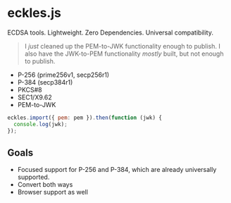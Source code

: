 eckles.js
=========

ECDSA tools. Lightweight. Zero Dependencies. Universal compatibility.

> I _just_ cleaned up the PEM-to-JWK functionality enough to publish.
> I also have the JWK-to-PEM functionality _mostly_ built, but not enough to publish.

* P-256 (prime256v1, secp256r1)
* P-384 (secp384r1)
* PKCS#8
* SEC1/X9.62
* PEM-to-JWK

```js
eckles.import({ pem: pem }).then(function (jwk) {
  console.log(jwk);
});
```

<!--
```js
eckles.export({ jwk: jwk }).then(function (pem) {
  // PEM in pkcs#8 format
  console.log(pem);
});
```

```js
eckles.exportSEC1(jwk).then(function (pem) {
  // PEM in sec1 (x9.62) format
  console.log(pem);
});
```
-->

Goals
-----

* Focused support for P-256 and P-384, which are already universally supported.
* Convert both ways
* Browser support as well
